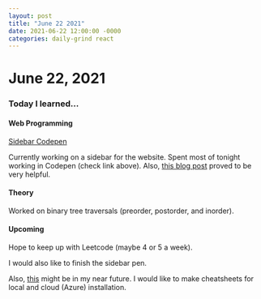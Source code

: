 ```yaml
---
layout: post
title: "June 22 2021"
date: 2021-06-22 12:00:00 -0000
categories: daily-grind react 
---
```


# June 22, 2021

### Today I learned...

#### Web Programming

[Sidebar Codepen](https://codepen.io/whagan/pen/mdWZvOw)

Currently working on a sidebar for the website. Spent most of tonight working in Codepen (check link above). Also, [this blog post](https://blog.campvanilla.com/reactjs-dropdown-menus-b6e06ae3a8fe) proved to be very helpful.

#### Theory

Worked on binary tree traversals (preorder, postorder, and inorder). 

#### Upcoming

Hope to keep up with Leetcode (maybe 4 or 5 a week). 

I would also like to finish the sidebar pen.

Also, [this](http://www.sunlab.org/teaching/cse6250/fall2019/env/) might be in my near future. I would like to make cheatsheets for local and cloud (Azure) installation.

